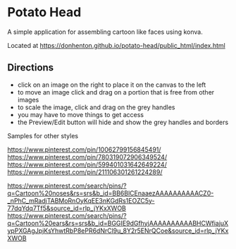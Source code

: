 # Potato Head

A simple application for assembling cartoon like faces using konva.

Located at https://donhenton.github.io/potato-head/public_html/index.html

## Directions

- click on an image on the right to place it on the canvas to the left
- to move an image click and drag on a portion that is free from other images
- to scale the image, click and drag on the grey handles
- you may have to move things to get access
- the Preview/Edit button will hide and show the grey handles and borders

Samples for other styles

https://www.pinterest.com/pin/10062799156845491/
https://www.pinterest.com/pin/780319072906349524/
https://www.pinterest.com/pin/599401031642649224/
https://www.pinterest.com/pin/211106301261224289/

https://www.pinterest.com/search/pins/?q=Cartoon%20noses&rs=srs&b_id=BB6BlCEnaaezAAAAAAAAAACZ0-_nPhC_mRadjTABMoRnOyKqEE3nKGdRs1EOZC5y-77dqYdq7Tf5&source_id=rlp_jYKxXWOB
https://www.pinterest.com/search/pins/?q=Cartoon%20ears&rs=srs&b_id=BGGIE9dGfhyjAAAAAAAAAABHCWfiajuXypPXGAgJpjKsYhwtRbP8ePR6dNrCl9u_8Y2r5ENrQCoe&source_id=rlp_jYKxXWOB
